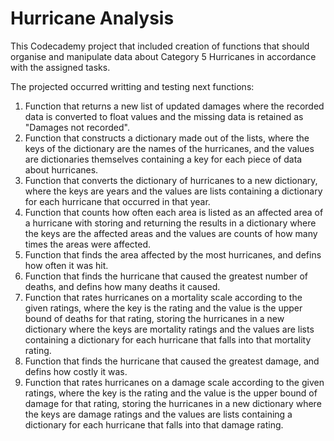 # Hurricane Analysis

This Codecademy project that included creation of functions that should organise and manipulate data about Category 5 Hurricanes in accordance with the assigned tasks.

The projected occurred writting and testing next functions:

1.  Function that returns a new list of updated damages where the recorded data is converted to float values and the missing data is retained as "Damages not recorded". 
2. Function that constructs a dictionary made out of the lists, where the keys of the dictionary are the names of the hurricanes, and the values are dictionaries themselves containing a key for each piece of data about hurricanes.     
3. Function that converts the dictionary of hurricanes to a new dictionary, where the keys are years and the values are lists containing a dictionary for each hurricane that occurred in that year.
4. Function that counts how often each area is listed as an affected area of a hurricane with storing and returning the results in a dictionary where the keys are the affected areas and the values are counts of how many times the areas were affected.
5. Function that finds the area affected by the most hurricanes, and defins how often it was hit.
6. Function that finds the hurricane that caused the greatest number of deaths, and defins how many deaths it caused.
7. Function that rates hurricanes on a mortality scale according to the given ratings, where the key is the rating and the value is the upper bound of deaths for that rating,  storing the hurricanes in a new dictionary where the keys are mortality ratings and the values are lists containing a dictionary for each hurricane that falls into that mortality rating.
8. Function that finds the hurricane that caused the greatest damage, and defins how costly it was.
9. Function that rates hurricanes on a damage scale according to the given ratings, where the key is the rating and the value is the upper bound of damage for that rating, storing the hurricanes in a new dictionary where the keys are damage ratings and the values are lists containing a dictionary for each hurricane that falls into that damage rating.
